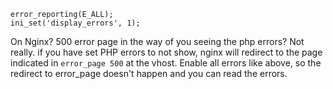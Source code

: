 ```
error_reporting(E_ALL);  
ini_set('display_errors', 1);
```

On Nginx?
500 error page in the way of you seeing the php errors? Not really. if you have set PHP errors to not show, nginx will redirect to the page indicated in `error_page 500` at the vhost. Enable all errors like above, so the redirect to error_page doesn't happen and you can read the errors.